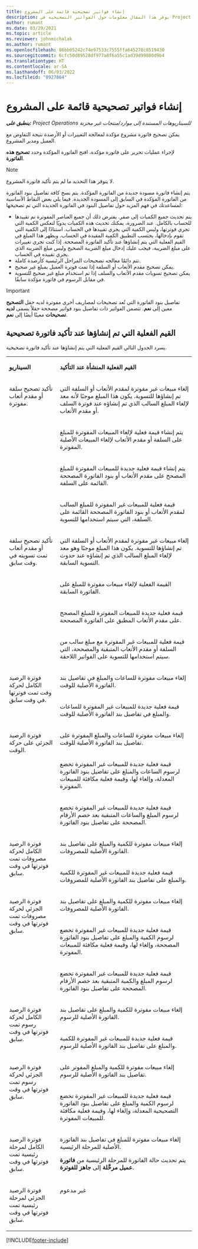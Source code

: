 ```yaml
---
title: إنشاء فواتير تصحيحية قائمة على المشروع
description: يوفر هذا المقال معلومات حول الفواتير التصحيحية‬ في Project Operations.
author: rumant
ms.date: 03/29/2021
ms.topic: article
ms.reviewer: johnmichalak
ms.author: rumant
ms.openlocfilehash: 86bb05242c74e97533c7555ffa645278c8519430
ms.sourcegitcommit: 6cfc50d89528df977a8f6a55c1ad39d99800d9b4
ms.translationtype: HT
ms.contentlocale: ar-SA
ms.lasthandoff: 06/03/2022
ms.locfileid: "8927864"
---
```

# <a name="create-corrective-project-based-invoices"></a>إنشاء فواتير تصحيحية قائمة على المشروع 

_**ينطبق على:** Project Operations للسيناريوهات المستندة إلى موارد/منتجات غير مخزنة‬_

يمكن تصحيح فاتورة مشروع مؤكدة لمعالجة التغييرات أو الأرصدة نتيجة التفاوض مع العميل ومدير المشروع.

لإجراء عمليات تحرير على فاتورة مؤكدة، افتح الفاتورة المؤكدة وحدد **تصحيح هذه الفاتورة**. 

> [!NOTE]
> لا يتوفر هذا التحديد ما لم يتم تأكيد فاتورة المشروع.

يتم إنشاء فاتورة مسودة جديدة من الفاتورة المؤكدة. يتم نسخ كافة تفاصيل بنود الفاتورة من الفاتورة المؤكدة في السابق إلى المسودة الجديدة. فيما يلي بعض النقاط الأساسية لمساعدتك في فهم المزيد حول تفاصيل البنود في الفاتورة الجديدة التي تم تصحيحها:

- يتم تحديث جميع الكميات إلى صفر. يفترض ذلك أن جميع العناصر المفوترة تم تقييدها للحساب بالكامل. عند الضرورة، يمكنك تحديث هذه الكميات يدويًا لتعكس الكمية التي تجري فوترتها، وليس الكمية التي يجري تقييدها في الحساب. استنادًا إلى الكمية التي تقوم بإدخالها، يحتسب التطبيق الكمية المقيدة في الحساب. ويظهر هذا المبلغ في القيم الفعلية التي يتم إنشاؤها عند تأكيد الفاتورة المصححة. إذا كنت تجري تغييرات على مبلغ الضريبة، فيجب عليك إدخال مبلغ الضريبة الصحيح وليس مبلغ الضريبة الذي يجري تقييده في الحساب.
- تتم دائمًا معالجه تصحيحات المراحل الرئيسية كأرصدة كاملة.
- يمكن تصحيح مقدم الأتعاب أو السلفة إذا تمت فوترة العميل بمبلغ غير صحيح.
- يمكن تصحيح تسويات مقدم الأتعاب والسلف إذا تم استخدام مبلغ غير صحيح للتسوية في مقابل الرسوم في فاتورة مؤكدة سابقًا.

> [!IMPORTANT]
> تفاصيل بنود الفاتورة التي تُعد تصحيحات لمصاريف أخرى مفوترة لديه حقل **التصحيح** معين إلى **نعم**. تتضمن الفواتير ذات تفاصيل بنود فواتير مصححة حقلاً يسمى **لديه تصحيحات** معينًا أيضًا إلى **نعم**.

## <a name="actuals-created-on-confirmation-of-a-corrective-invoice"></a>القيم الفعلية التي تم إنشاؤها عند تأكيد فاتورة تصحيحية

يسرد الجدول التالي القيم الفعلية التي يتم إنشاؤها عند تأكيد فاتورة تصحيحية.

<table border="0" cellspacing="0" cellpadding="0">
    <tbody>
        <tr>
            <td width="216" valign="top">
                <p>
                    <strong>السيناريو</strong>
                </p>
            </td>
            <td width="808" valign="top">
                <p>
                    <strong>القيم الفعلية المنشأة عند التأكيد</strong>
                </p>
            </td>
        </tr>
        <tr>
            <td width="216" rowspan="4" valign="top">
                <p>
تأكيد تصحيح سلفة أو مقدم أتعاب مفوترة.<strong></strong>
                </p>
            </td>
            <td width="408" valign="top">
                <p>
إلغاء مبيعات غير مفوترة لمقدم الأتعاب أو السلفة التي تم إنشاؤها للتسوية. يكون هذا المبلغ موجبًا لأنه معد لإلغاء المبلغ السالب الذي تم إنشاؤه عند فوترة السلف أو مقدم الأتعاب.
                </p>
            </td>
        </tr>
        <tr>
            <td width="408" valign="top">
                <p>
يتم إنشاء قيمة فعلية لإلغاء المبيعات المفوترة للمبلغ على السلفة أو مقدم الأتعاب لإلغاء المبيعات الأصلية المفوترة.
                </p>
            </td>
        </tr>
        <tr>
            <td width="408" valign="top">
                <p>
يتم إنشاء قيمة فعلية جديدة للمبيعات المفوترة للمبلغ المصحح على مقدم الأتعاب أو بنود الفاتورة المصححة القائمة على السلفة.
                </p>
            </td>
        </tr>
        <tr>
            <td width="408" valign="top">
                <p>
قيمة فعلية للمبيعات غير المفوترة للمبلغ السالب لمقدم الأتعاب أو بنود الفاتورة المصححة القائمة على السلفة، التي سيتم استخدامها للتسوية.
                </p>
            </td>
        </tr>
        <tr>
            <td width="216" rowspan="4" valign="top">
                <p>
تأكيد تصحيح سلفة أو مقدم أتعاب تمت تسويته في وقت سابق.
                </p>
            </td>
            <td width="408" valign="top">
                <p>
إلغاء مبيعات غير مفوترة لمقدم الأتعاب أو السلفة التي تم إنشاؤها للتسوية. يكون هذا المبلغ موجبًا وهو معد لإلغاء المبلغ السالب الذي تم إنشاؤه عند حدوث التسوية السابقة.
                </p>
            </td>
        </tr>
        <tr>
            <td width="408" valign="top">
                <p>
القيمة الفعلية لإلغاء مبيعات مفوترة للمبلغ على الفاتورة السابقة.
                </p>
            </td>
        </tr>
        <tr>
            <td width="408" valign="top">
                <p>
قيمة فعلية جديدة للمبيعات المفوترة للمبلغ المصحح على مقدم الأتعاب المطبق على الفاتورة المصححة.
                </p>
            </td>
        </tr>
        <tr>
            <td width="408" valign="top">
                <p>
قيمة فعلية للمبيعات غير المفوترة مع مبلغ سالب من السلفة أو مقدم الأتعاب المتبقية والمصححة، التي سيتم استخدامها للتسوية على الفواتير اللاحقة.
                </p>
            </td>
        </tr>
        <tr>
            <td width="216" rowspan="2" valign="top">
                <p>
فوترة الرصيد الكامل لحركة وقت تمت فوترتها في وقت سابق.
                </p>
            </td>
            <td width="408" valign="top">
                <p>
إلغاء مبيعات مفوترة للساعات والمبلغ في تفاصيل بند الفاتورة الأصلية للوقت.
                </p>
            </td>
        </tr>
        <tr>
            <td width="408" valign="top">
                <p>
قيمة فعلية جديدة للمبيعات غير المفوترة للساعات والمبلغ في تفاصيل بند الفاتورة الأصلية للوقت.
                </p>
            </td>
        </tr>
        <tr>
            <td width="216" rowspan="3" valign="top">
                <p>
فوترة الرصيد الجزئي على حركة الوقت.
                </p>
            </td>
            <td width="408" valign="top">
                <p>
إلغاء مبيعات مفوترة للساعات والمبلغ المفوترة على تفاصيل بند الفاتورة الأصلية للوقت.
                </p>
            </td>
        </tr>
        <tr>
            <td width="408" valign="top">
                <p>
قيمة فعلية جديدة للمبيعات غير المفوترة تخضع لرسوم الساعات والمبلغ على تفاصيل بنود الفاتورة المعدلة، وإلغاء لها، وقيمة فعلية مكافئة للمبيعات المفوترة.
                </p>
            </td>
        </tr>
        <tr>
            <td width="408" valign="top">
                <p>
قيمة فعلية جديدة للمبيعات غير المفوترة تخضع لرسوم المبلغ والساعات المتبقية بعد خصم الأرقام المصححة على تفاصيل بنود الفاتورة.
                </p>
            </td>
        </tr>
        <tr>
            <td width="216" rowspan="2" valign="top">
                <p>
فوترة الرصيد الكامل لحركة مصروفات تمت فوترتها في وقت سابق.
                </p>
            </td>
            <td width="408" valign="top">
                <p>
إلغاء مبيعات مفوترة للكمية والمبلغ على تفاصيل بند الفاتورة الأصلية للمصروفات.
                </p>
            </td>
        </tr>
        <tr>
            <td width="408" valign="top">
                <p>
قيمة فعلية جديدة للمبيعات غير المفوترة للكمية والمبلغ على تفاصيل بند الفاتورة الأصلية للمصروفات.
                </p>
            </td>
        </tr>
        <tr>
            <td width="216" rowspan="3" valign="top">
                <p>
فوترة الرصيد الجزئي لحركة مصروفات تمت فوترتها في وقت سابق.
                </p>
            </td>
            <td width="408" valign="top">
                <p>
إلغاء مبيعات مفوترة للكمية والمبلغ على تفاصيل بند الفاتورة الأصلية للمصروفات.
                </p>
            </td>
        </tr>
        <tr>
            <td width="408" valign="top">
                <p>
قيمة فعلية جديدة للمبيعات غير المفوترة تخضع لرسوم الكمية والمبلغ على تفاصيل بنود الفاتورة المصححة، وإلغاء لها، وقيمة فعلية مكافئة للمبيعات المفوترة.
                </p>
            </td>
        </tr>
        <tr>
            <td width="408" valign="top">
                <p>
قيمة فعلية جديدة للمبيعات غير المفوترة تخضع لرسوم المبلغ والكمية المتبقية بعد خصم الأرقام المصححة على تفاصيل بنود الفاتورة.
                </p>
            </td>
        </tr>
        <tr>
            <td width="216" rowspan="2" valign="top">
                <p>
فوترة الرصيد الكامل لحركة رسوم تمت فوترتها في وقت سابق.
                </p>
            </td>
            <td width="408" valign="top">
                <p>
إلغاء مبيعات مفوترة للكمية والمبلغ على تفاصيل بند الفاتورة الأصلية للرسوم.
                </p>
            </td>
        </tr>
        <tr>
            <td width="408" valign="top">
                <p>
قيمة فعلية جديدة للمبيعات غير المفوترة للكمية والمبلغ على تفاصيل بند الفاتورة الأصلية للرسوم.
                </p>
            </td>
        </tr>
        <tr>
            <td width="216" rowspan="2" valign="top">
                <p>
فوترة الرصيد الجزئي لحركة رسوم تمت فوترتها في وقت سابق.
                </p>
            </td>
            <td width="408" valign="top">
                <p>
إلغاء مبيعات مفوترة للكمية والمبلغ المفوتر على تفاصيل بند الفاتورة الأصلية للرسوم.
                </p>
            </td>
        </tr>
        <tr>
            <td width="408" valign="top">
                <p>
قيمة فعلية جديدة للمبيعات غير المفوترة تخضع لرسوم الكمية والمبلغ على تفاصيل بنود الفاتورة التصحيحية المعدلة، وإلغاء لها، وقيمة فعلية مكافئة للمبيعات المفوترة.
                </p>
            </td>
        </tr>
        <tr>
            <td width="216" valign="top">
                <p>
فوترة الرصيد الكامل لمرحلة رئيسية تمت فوترتها في وقت سابق.
                </p>
            </td>
            <td width="408" valign="top">
                <p>
إلغاء مبيعات مفوترة للمبلغ في تفاصيل بند الفاتورة الأصلية للمرحلة الرئيسية.
                </p>
                <p>
يتم تحديث حالة الفاتورة للمرحلة الرئيسية من <b>فاتورة عميل مرحَّلة‬</b> إلى <b>جاهز للفوترة</b>.
                </p>
            </td>
        </tr>
        <tr>
            <td width="216" valign="top">
                <p>
فوترة الرصيد الجزئي لمرحلة رئيسية تمت فوترتها في وقت سابق.
                </p>
            </td>
            <td width="408" valign="top">
                <p>
غير مدعوم </p>
            </td>
        </tr>        
    </tbody>
</table>


[!INCLUDE[footer-include](../includes/footer-banner.md)]

